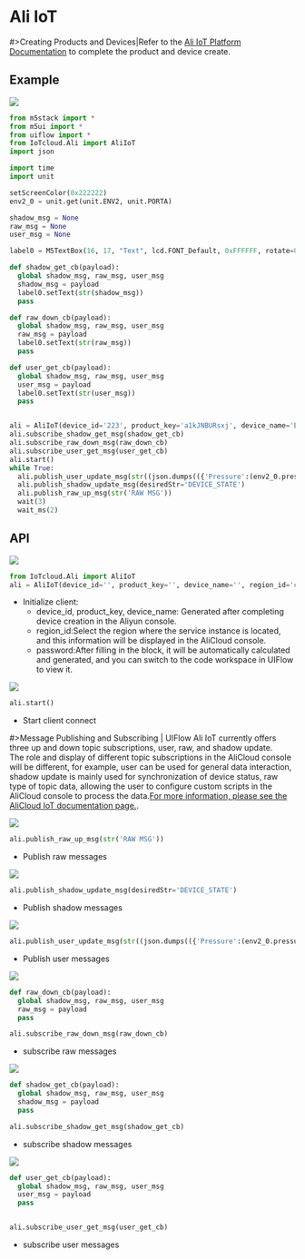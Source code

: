 # Ali IoT

#>Creating Products and Devices|Refer to the [Ali IoT Platform Documentation](https://help.aliyun.com/zh/iot/getting-started/overview-7?spm=a2c4g.11186623.0.i9) to complete the product and device create.

## Example

<img class="blockly_svg" src="https://m5stack.oss-cn-shenzhen.aliyuncs.com/resource/docs/static/assets/img/uiflow/blockly/iot_cloud/ali_iot/uiflow_block_aliiot_example.svg">

```python
from m5stack import *
from m5ui import *
from uiflow import *
from IoTcloud.Ali import AliIoT
import json

import time
import unit

setScreenColor(0x222222)
env2_0 = unit.get(unit.ENV2, unit.PORTA)

shadow_msg = None
raw_msg = None
user_msg = None

label0 = M5TextBox(16, 17, "Text", lcd.FONT_Default, 0xFFFFFF, rotate=0)

def shadow_get_cb(payload):
  global shadow_msg, raw_msg, user_msg
  shadow_msg = payload
  label0.setText(str(shadow_msg))
  pass

def raw_down_cb(payload):
  global shadow_msg, raw_msg, user_msg
  raw_msg = payload
  label0.setText(str(raw_msg))
  pass

def user_get_cb(payload):
  global shadow_msg, raw_msg, user_msg
  user_msg = payload
  label0.setText(str(user_msg))
  pass


ali = AliIoT(device_id='223', product_key='a1kJNBURsxj', device_name='ENV_UNIT', region_id='cn-shanghai', password='CB57870ED7708E24863DF9A7BD8A65BE')
ali.subscribe_shadow_get_msg(shadow_get_cb)
ali.subscribe_raw_down_msg(raw_down_cb)
ali.subscribe_user_get_msg(user_get_cb)
ali.start()
while True:
  ali.publish_user_update_msg(str((json.dumps(({'Pressure':(env2_0.pressure),'Temperature':(env2_0.temperature),'Humidity':(env2_0.humidity)})))))
  ali.publish_shadow_update_msg(desiredStr='DEVICE_STATE')
  ali.publish_raw_up_msg(str('RAW MSG'))
  wait(3)
  wait_ms(2)

```

## API

<img class="blockly_svg" src="https://m5stack.oss-cn-shenzhen.aliyuncs.com/resource/docs/static/assets/img/uiflow/blockly/iot_cloud/ali_iot/uiflow_block_aliiot_init.svg">

```python
from IoTcloud.Ali import AliIoT
ali = AliIoT(device_id='', product_key='', device_name='', region_id='cn-qingdao', password='')
```

- Initialize client:
  - device_id, product_key, device_name: Generated after completing device creation in the Aliyun console.
  - region_id:Select the region where the service instance is located, and this information will be displayed in the AliCloud console.
  - password:After filling in the block, it will be automatically calculated and generated, and you can switch to the code workspace in UIFlow to view it.

<img class="blockly_svg" src="https://m5stack.oss-cn-shenzhen.aliyuncs.com/resource/docs/static/assets/img/uiflow/blockly/iot_cloud/ali_iot/uiflow_block_aliiot_start.svg">

```python
ali.start()
```

- Start client connect


#>Message Publishing and Subscribing | UIFlow Ali IoT currently offers three up and down topic subscriptions, user, raw, and shadow update.<br>The role and display of different topic subscriptions in the AliCloud console will be different, for example, user can be used for general data interaction, shadow update is mainly used for synchronization of device status, raw type of topic data, allowing the user to configure custom scripts in the AliCloud console to process the data.[For more information, please see the AliCloud IoT documentation page.](https://help.aliyun.com/zh/iot/getting-started/create-a-product-and-add-a-device?spm=a2c4g.11174283.2.2.2b5b4c07rTCDtX).


<img class="blockly_svg" src="https://m5stack.oss-cn-shenzhen.aliyuncs.com/resource/docs/static/assets/img/uiflow/blockly/iot_cloud/ali_iot/uiflow_block_aliiot_publish_raw.svg">

```python
ali.publish_raw_up_msg(str('RAW MSG'))
```

- Publish raw messages

<img class="blockly_svg" src="https://m5stack.oss-cn-shenzhen.aliyuncs.com/resource/docs/static/assets/img/uiflow/blockly/iot_cloud/ali_iot/uiflow_block_aliiot_publish_shadow.svg">

```python
ali.publish_shadow_update_msg(desiredStr='DEVICE_STATE')
```

- Publish shadow messages

<img class="blockly_svg" src="https://m5stack.oss-cn-shenzhen.aliyuncs.com/resource/docs/static/assets/img/uiflow/blockly/iot_cloud/ali_iot/uiflow_block_aliiot_publish_user.svg">

```python
ali.publish_user_update_msg(str((json.dumps(({'Pressure':(env2_0.pressure),'Temperature':(env2_0.temperature),'Humidity':(env2_0.humidity)})))))
```

- Publish user messages


<img class="blockly_svg" src="https://m5stack.oss-cn-shenzhen.aliyuncs.com/resource/docs/static/assets/img/uiflow/blockly/iot_cloud/ali_iot/uiflow_block_aliiot_sub_raw.svg">

```python
def raw_down_cb(payload):
  global shadow_msg, raw_msg, user_msg
  raw_msg = payload
  pass

ali.subscribe_raw_down_msg(raw_down_cb)
```

- subscribe raw messages


<img class="blockly_svg" src="https://m5stack.oss-cn-shenzhen.aliyuncs.com/resource/docs/static/assets/img/uiflow/blockly/iot_cloud/ali_iot/uiflow_block_aliiot_sub_shadow.svg">

```python
def shadow_get_cb(payload):
  global shadow_msg, raw_msg, user_msg
  shadow_msg = payload
  pass

ali.subscribe_shadow_get_msg(shadow_get_cb)
```

- subscribe shadow messages

<img class="blockly_svg" src="https://m5stack.oss-cn-shenzhen.aliyuncs.com/resource/docs/static/assets/img/uiflow/blockly/iot_cloud/ali_iot/uiflow_block_aliiot_sub_user.svg">

```python
def user_get_cb(payload):
  global shadow_msg, raw_msg, user_msg
  user_msg = payload
  pass


ali.subscribe_user_get_msg(user_get_cb)
```

- subscribe user messages

